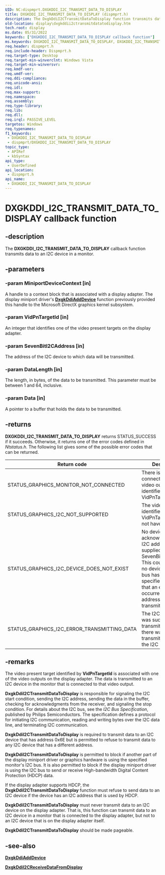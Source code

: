```yaml
---
UID: NC:dispmprt.DXGKDDI_I2C_TRANSMIT_DATA_TO_DISPLAY
title: DXGKDDI_I2C_TRANSMIT_DATA_TO_DISPLAY (dispmprt.h)
description: The DxgkDdiI2CTransmitDataToDisplay function transmits data to an I2C device in a monitor.
old-location: display\dxgkddii2ctransmitdatatodisplay.htm
tech.root: display
ms.date: 05/31/2022
keywords: ["DXGKDDI_I2C_TRANSMIT_DATA_TO_DISPLAY callback function"]
ms.keywords: DXGKDDI_I2C_TRANSMIT_DATA_TO_DISPLAY, DXGKDDI_I2C_TRANSMIT_DATA_TO_DISPLAY callback, DmFunctions_6152910a-6f9c-4686-b025-2508bbfdf257.xml, DxgkDdiI2CTransmitDataToDisplay, DxgkDdiI2CTransmitDataToDisplay callback function [Display Devices], display.dxgkddii2ctransmitdatatodisplay, dispmprt/DxgkDdiI2CTransmitDataToDisplay
req.header: dispmprt.h
req.include-header: Dispmprt.h
req.target-type: Desktop
req.target-min-winverclnt: Windows Vista
req.target-min-winversvr: 
req.kmdf-ver: 
req.umdf-ver: 
req.ddi-compliance: 
req.unicode-ansi: 
req.idl: 
req.max-support: 
req.namespace: 
req.assembly: 
req.type-library: 
req.lib: 
req.dll: 
req.irql: PASSIVE_LEVEL
targetos: Windows
req.typenames: 
f1_keywords:
 - DXGKDDI_I2C_TRANSMIT_DATA_TO_DISPLAY
 - dispmprt/DXGKDDI_I2C_TRANSMIT_DATA_TO_DISPLAY
topic_type:
 - APIRef
 - kbSyntax
api_type:
 - UserDefined
api_location:
 - dispmprt.h
api_name:
 - DXGKDDI_I2C_TRANSMIT_DATA_TO_DISPLAY
---
```


# DXGKDDI_I2C_TRANSMIT_DATA_TO_DISPLAY callback function

## -description

The **DXGKDDI_I2C_TRANSMIT_DATA_TO_DISPLAY** callback function transmits data to an I2C device in a monitor.

## -parameters

### -param MiniportDeviceContext [in]

A handle to a context block that is associated with a display adapter. The display miniport driver's [**DxgkDdiAddDevice**](nc-dispmprt-dxgkddi_add_device.md) function previously provided this handle to the Microsoft DirectX graphics kernel subsystem.

### -param VidPnTargetId [in]

An integer that identifies one of the video present targets on the display adapter.

### -param SevenBitI2CAddress [in]

The address of the I2C device to which data will be transmitted.

### -param DataLength [in]

The length, in bytes, of the data to be transmitted. This parameter must be between 1 and 64, inclusive.

### -param Data [in]

A pointer to a buffer that holds the data to be transmitted.

## -returns

**DXGKDDI_I2C_TRANSMIT_DATA_TO_DISPLAY** returns STATUS_SUCCESS if it succeeds. Otherwise, it returns one of the error codes defined in *Ntstatus.h*. The following list gives some of the possible error codes that can be returned.

|Return code|Description|
|--- |--- |
|STATUS_GRAPHICS_MONITOR_NOT_CONNECTED|There is no monitor connected to the video output identified by VidPnTargetId.|
|STATUS_GRAPHICS_I2C_NOT_SUPPORTED|The video output identified by VidPnTargetId does not have an I2C bus.|
|STATUS_GRAPHICS_I2C_DEVICE_DOES_NOT_EXIST|No device acknowledged the I2C address supplied in SevenBitI2CAddress. This could mean that no device on the I2C bus has the specified address or that an error occurred when the address was transmitted.|
|STATUS_GRAPHICS_I2C_ERROR_TRANSMITTING_DATA|The I2C address was successfully transmitted, but there was an error transmitting data to the I2C device.|

## -remarks

The video present target identified by **VidPnTargetId** is associated with one of the video outputs on the display adapter. The data is transmitted to an I2C device in the monitor that is connected to that video output.

**DxgkDdiI2CTransmitDataToDisplay** is responsible for signaling the I2C start condition, sending the I2C address, sending the data in the buffer, checking for acknowledgments from the receiver, and signaling the stop condition. For details about the I2C bus, see the *I2C Bus Specification*, published by Philips Semiconductors. The specification defines a protocol for initiating I2C communication, reading and writing bytes over the I2C data line, and terminating I2C communication.

**DxgkDdiI2CTransmitDataToDisplay** is required to transmit data to an I2C device that has address 0x6E but is permitted to refuse to transmit data to any I2C device that has a different address.

**DxgkDdiI2CTransmitDataToDisplay** is permitted to block if another part of the display miniport driver or graphics hardware is using the specified monitor's I2C bus. It is also permitted to block if the display miniport driver is using the I2C bus to send or receive High-bandwidth Digital Content Protection (HDCP) data.

If the display adapter supports HDCP, the **DxgkDdiI2CTransmitDataToDisplay** function must refuse to send data to an I2C device if the device has an I2C address that is used by HDCP.

**DxgkDdiI2CTransmitDataToDisplay** must never transmit data to an I2C device on the display adapter. That is, this function can transmit data to an I2C device in a monitor that is connected to the display adapter, but not to an I2C device that is on the display adapter itself.

**DxgkDdiI2CTransmitDataToDisplay** should be made pageable.

## -see-also

[**DxgkDdiAddDevice**](nc-dispmprt-dxgkddi_add_device.md)

[**DxgkDdiI2CReceiveDataFromDisplay**](nc-dispmprt-dxgkddi_i2c_receive_data_from_display.md)
